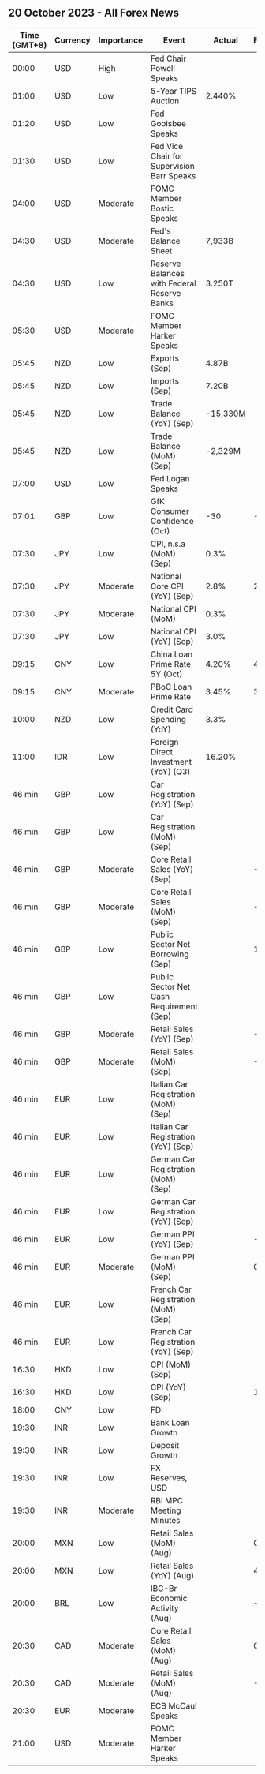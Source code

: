 ## 20 October 2023 - All Forex News

| Time (GMT+8) | Currency | Importance | Event | Actual | Forecast | Previous |
|------|----------|------------|-------|--------|----------|----------|
| 00:00 | USD | High | Fed Chair Powell Speaks |  |  |  |
| 01:00 | USD | Low | 5-Year TIPS Auction | 2.440% |  | 1.832% |
| 01:20 | USD | Low | Fed Goolsbee Speaks |  |  |  |
| 01:30 | USD | Low | Fed Vice Chair for Supervision Barr Speaks |  |  |  |
| 04:00 | USD | Moderate | FOMC Member Bostic Speaks |  |  |  |
| 04:30 | USD | Moderate | Fed's Balance Sheet | 7,933B |  | 7,952B |
| 04:30 | USD | Low | Reserve Balances with Federal Reserve Banks | 3.250T |  | 3.316T |
| 05:30 | USD | Moderate | FOMC Member Harker Speaks |  |  |  |
| 05:45 | NZD | Low | Exports (Sep) | 4.87B |  | 4.97B |
| 05:45 | NZD | Low | Imports (Sep) | 7.20B |  | 7.24B |
| 05:45 | NZD | Low | Trade Balance (YoY) (Sep) | -15,330M |  | -15,520M |
| 05:45 | NZD | Low | Trade Balance (MoM) (Sep) | -2,329M |  | -2,273M |
| 07:00 | USD | Low | Fed Logan Speaks |  |  |  |
| 07:01 | GBP | Low | GfK Consumer Confidence (Oct) | -30 | -20 | -21 |
| 07:30 | JPY | Low | CPI, n.s.a (MoM) (Sep) | 0.3% |  | 0.3% |
| 07:30 | JPY | Moderate | National Core CPI (YoY) (Sep) | 2.8% | 2.7% | 3.1% |
| 07:30 | JPY | Moderate | National CPI (MoM) | 0.3% |  | 0.2% |
| 07:30 | JPY | Low | National CPI (YoY) (Sep) | 3.0% |  | 3.2% |
| 09:15 | CNY | Low | China Loan Prime Rate 5Y (Oct) | 4.20% | 4.20% | 4.20% |
| 09:15 | CNY | Moderate | PBoC Loan Prime Rate | 3.45% | 3.45% | 3.45% |
| 10:00 | NZD | Low | Credit Card Spending (YoY) | 3.3% |  | 4.3% |
| 11:00 | IDR | Low | Foreign Direct Investment (YoY) (Q3) | 16.20% |  | 14.20% |
| 46 min | GBP | Low | Car Registration (YoY) (Sep) |  |  | 24.4% |
| 46 min | GBP | Low | Car Registration (MoM) (Sep) |  |  | -40.5% |
| 46 min | GBP | Moderate | Core Retail Sales (YoY) (Sep) |  | -0.2% | -1.4% |
| 46 min | GBP | Moderate | Core Retail Sales (MoM) (Sep) |  | -0.4% | 0.6% |
| 46 min | GBP | Low | Public Sector Net Borrowing (Sep) |  | 17.60B | 10.76B |
| 46 min | GBP | Low | Public Sector Net Cash Requirement (Sep) |  |  | 2.468B |
| 46 min | GBP | Moderate | Retail Sales (YoY) (Sep) |  | -0.1% | -1.4% |
| 46 min | GBP | Moderate | Retail Sales (MoM) (Sep) |  | -0.2% | 0.4% |
| 46 min | EUR | Low | Italian Car Registration (MoM) (Sep) |  |  | -33.1% |
| 46 min | EUR | Low | Italian Car Registration (YoY) (Sep) |  |  | 11.9% |
| 46 min | EUR | Low | German Car Registration (MoM) (Sep) |  |  | 12.4% |
| 46 min | EUR | Low | German Car Registration (YoY) (Sep) |  |  | 37.3% |
| 46 min | EUR | Low | German PPI (YoY) (Sep) |  | -14.2% | -12.6% |
| 46 min | EUR | Moderate | German PPI (MoM) (Sep) |  | 0.4% | 0.3% |
| 46 min | EUR | Low | French Car Registration (MoM) (Sep) |  |  | -11.9% |
| 46 min | EUR | Low | French Car Registration (YoY) (Sep) |  |  | 24.3% |
| 16:30 | HKD | Low | CPI (MoM) (Sep) |  |  | 0.00% |
| 16:30 | HKD | Low | CPI (YoY) (Sep) |  | 1.80% | 1.80% |
| 18:00 | CNY | Low | FDI |  |  | -5.10% |
| 19:30 | INR | Low | Bank Loan Growth |  |  | 20.0% |
| 19:30 | INR | Low | Deposit Growth |  |  | 13.2% |
| 19:30 | INR | Low | FX Reserves, USD |  |  | 584.74B |
| 19:30 | INR | Moderate | RBI MPC Meeting Minutes |  |  |  |
| 20:00 | MXN | Low | Retail Sales (MoM) (Aug) |  | 0.0% | 0.2% |
| 20:00 | MXN | Low | Retail Sales (YoY) (Aug) |  | 4.4% | 5.1% |
| 20:00 | BRL | Low | IBC-Br Economic Activity (Aug) |  | -0.30% | 0.44% |
| 20:30 | CAD | Moderate | Core Retail Sales (MoM) (Aug) |  | 0.0% | 1.0% |
| 20:30 | CAD | Moderate | Retail Sales (MoM) (Aug) |  | -0.3% | 0.3% |
| 20:30 | EUR | Moderate | ECB McCaul Speaks |  |  |  |
| 21:00 | USD | Moderate | FOMC Member Harker Speaks |  |  |  |
